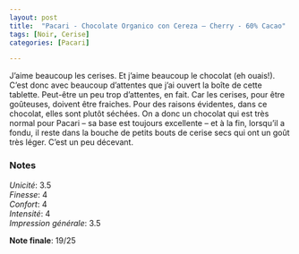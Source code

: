 ```yaml
---
layout: post
title:  "Pacari - Chocolate Organico con Cereza – Cherry - 60% Cacao"
tags: [Noir, Cerise] 
categories: [Pacari]

---
```


J’aime beaucoup les cerises. Et j’aime beaucoup le chocolat (eh ouais!). C’est donc avec beaucoup d’attentes que j’ai ouvert la boîte de cette tablette.
Peut-être un peu trop d’attentes, en fait. Car les cerises, pour être goûteuses, doivent être fraiches. Pour des raisons évidentes, dans ce chocolat, elles sont plutôt séchées. 
On a donc un chocolat qui est très normal pour Pacari – sa base est toujours excellente – et à la fin, lorsqu’il a fondu, il reste dans la bouche de petits bouts de cerise secs qui ont un goût très léger. C’est un peu décevant.

### Notes

_Unicité_: 3.5  
_Finesse_: 4  
_Confort_: 4  
_Intensité_: 4  
_Impression générale_: 3.5

**Note finale**: 19/25